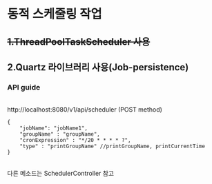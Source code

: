 # 동적 스케줄링 작업

## ~~1.ThreadPoolTaskScheduler 사용~~
## 2.Quartz  라이브러리 사용(Job-persistence)

### API guide
<br/> 
http://localhost:8080/v1/api/scheduler  (POST method)

```
{
    "jobName": "jobName1",
    "groupName" : "groupName",
    "cronExpression" : "*/20 * * * * ?",
    "type" : "printGroupName" //printGroupName, printCurrentTime
}
```
<br/> 
다른 메소드는 SchedulerController 참고
